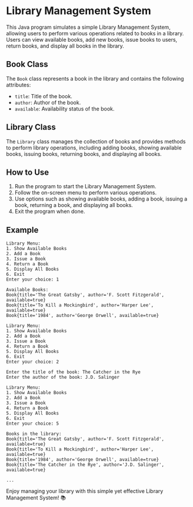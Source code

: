 # Library Management System

This Java program simulates a simple Library Management System, allowing users to perform various operations related to books in a library. Users can view available books, add new books, issue books to users, return books, and display all books in the library.

## Book Class

The `Book` class represents a book in the library and contains the following attributes:

- `title`: Title of the book.
- `author`: Author of the book.
- `available`: Availability status of the book.

## Library Class

The `Library` class manages the collection of books and provides methods to perform library operations, including adding books, showing available books, issuing books, returning books, and displaying all books.

## How to Use

1. Run the program to start the Library Management System.
2. Follow the on-screen menu to perform various operations.
3. Use options such as showing available books, adding a book, issuing a book, returning a book, and displaying all books.
4. Exit the program when done.

## Example

```
Library Menu:
1. Show Available Books
2. Add a Book
3. Issue a Book
4. Return a Book
5. Display All Books
6. Exit
Enter your choice: 1

Available Books:
Book{title='The Great Gatsby', author='F. Scott Fitzgerald', available=true}
Book{title='To Kill a Mockingbird', author='Harper Lee', available=true}
Book{title='1984', author='George Orwell', available=true}

Library Menu:
1. Show Available Books
2. Add a Book
3. Issue a Book
4. Return a Book
5. Display All Books
6. Exit
Enter your choice: 2

Enter the title of the book: The Catcher in the Rye
Enter the author of the book: J.D. Salinger

Library Menu:
1. Show Available Books
2. Add a Book
3. Issue a Book
4. Return a Book
5. Display All Books
6. Exit
Enter your choice: 5

Books in the library:
Book{title='The Great Gatsby', author='F. Scott Fitzgerald', available=true}
Book{title='To Kill a Mockingbird', author='Harper Lee', available=true}
Book{title='1984', author='George Orwell', available=true}
Book{title='The Catcher in the Rye', author='J.D. Salinger', available=true}

...
```

Enjoy managing your library with this simple yet effective Library Management System! 📚